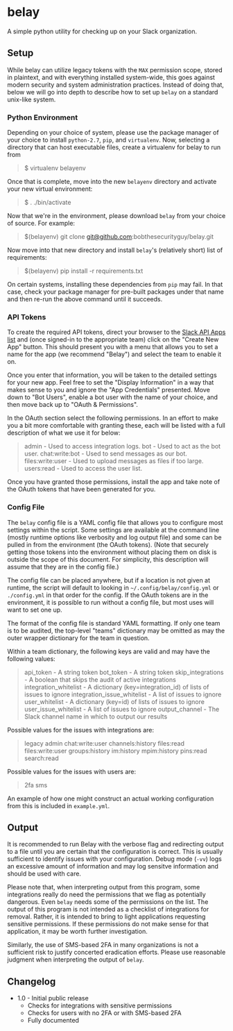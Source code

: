 # belay

A simple python utility for checking up on your Slack organization.

## Setup

While belay can utilize legacy tokens with the `MAX` permission scope, stored in plaintext, and with everything installed system-wide, this goes against modern security and system administration practices. Instead of doing that, below we will go into depth to describe how to set up `belay` on a standard unix-like system.

### Python Environment

Depending on your choice of system, please use the package manager of your choice to install `python-2.7`, `pip`, and `virtualenv`. Now, selecting a directory that can host executable files, create a virtualenv for belay to run from

> $ virtualenv belayenv

Once that is complete, move into the new `belayenv` directory and activate your new virtual environment:

> $ . ./bin/activate

Now that we're in the environment, please download `belay` from your choice of source. For example:

> $(belayenv) git clone git@github.com:bobthesecurityguy/belay.git

Now move into that new directory and install `belay`'s (relatively short) list of requirements:

> $(belayenv) pip install -r requirements.txt

On certain systems, installing these dependencies from `pip` may fail. In that case, check your package manager for pre-built packages under that name and then re-run the above command until it succeeds.

### API Tokens

To create the required API tokens, direct your browser to the [Slack API Apps list](https://api.slack.com/apps) and (once signed-in to the appropriate team) click on the "Create New App" button. This should present you with a menu that allows you to set a name for the app (we recommend "Belay") and select the team to enable it on.

Once you enter that information, you will be taken to the detailed settings for your new app. Feel free to set the "Display Information" in a way that makes sense to you and ignore the "App Credentials" presented. Move down to "Bot Users", enable a bot user with the name of your choice, and then move back up to "OAuth & Permissions".

In the OAuth section select the following permissions. In an effort to make you a bit more comfortable with granting these, each will be listed with a full description of what we use it for below:

> admin            - Used to access integration logs.
> bot              - Used to act as the bot user.
> chat:write:bot   - Used to send messages as our bot.
> files:write:user - Used to upload messages as files if too large.
> users:read       - Used to access the user list.

Once you have granted those permissions, install the app and take note of the OAuth tokens that have been generated for you.

### Config File

The `belay` config file is a YAML config file that allows you to configure most settings within the script. Some settings are available at the command line (mostly runtime options like verbosity and log output file) and some can be pulled in from the environment (the OAuth tokens). (Note that securely getting those tokens into the environment without placing them on disk is outside the scope of this document. For simplicity, this description will assume that they are in the config file.)

The config file can be placed anywhere, but if a location is not given at runtime, the script will default to looking in `~/.config/belay/config.yml` or `./config.yml` in that order for the config. If the OAuth tokens are in the environment, it is possible to run without a config file, but most uses will want to set one up.

The format of the config file is standard YAML formatting. If only one team is to be audited, the top-level "teams" dictionary may be omitted as may the outer wrapper dictionary for the team in question.

Within a team dictionary, the following keys are valid and may have the following values:

> api\_token                    - A string token
> bot\_token                    - A string token
> skip\_integrations            - A boolean that skips the audit of active integrations
> integration\_whitelist        - A dictionary (key=integration\_id) of lists of issues to ignore
> integration\_issue\_whitelist - A list of issues to ignore
> user\_whitelist               - A dictionary (key=id) of lists of issues to ignore
> user\_issue\_whitelist        - A list of issues to ignore
> output\_channel               - The Slack channel name in which to output our results

Possible values for the issues with integrations are:

> legacy
> admin
> chat:write:user
> channels:history
> files:read
> files:write:user
> groups:history
> im:history
> mpim:history
> pins:read
> search:read

Possible values for the issues with users are:

> 2fa
> sms

An example of how one might construct an actual working configuration from this is included in `example.yml`.

## Output

It is recommended to run Belay with the verbose flag and redirecting output to a file until you are certain that the configuration is correct. This is usually sufficient to identify issues with your configuration. Debug mode (`-vv`) logs an excessive amount of information and may log sensitve information and should be used with care.

Please note that, when interpreting output from this program, some integrations really do need the permissions that we flag as potentially dangerous. Even `belay` needs some of the permissions on the list. The output of this program is not intended as a checklist of integrations for removal. Rather, it is intended to bring to light applications requesting sensitive permissions. If these permissions do not make sense for that application, it may be worth further investigation.

Similarly, the use of SMS-based 2FA in many organizations is not a sufficient risk to justify concerted eradication efforts. Please use reasonable judgment when interpreting the output of `belay`.

## Changelog

* 1.0 - Initial public release
    * Checks for integrations with sensitive permissions
    * Checks for users with no 2FA or with SMS-based 2FA
    * Fully documented
